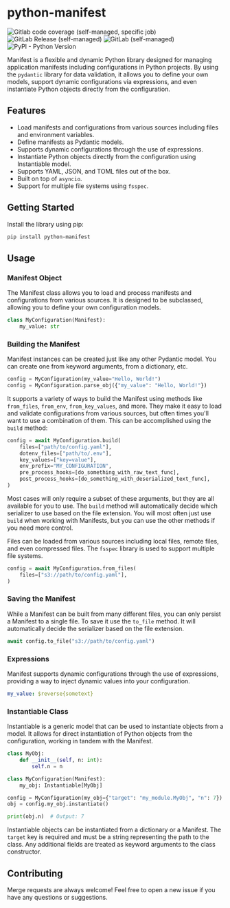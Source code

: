 # python-manifest

![Gitlab code coverage (self-managed, specific job)](https://img.shields.io/gitlab/pipeline-coverage/wizrds/manifest?branch=main&gitlab_url=https%3A%2F%2Fgit.freqai.cloud&job_name=unit-tests&style=flat-square)
![GitLab Release (self-managed)](https://img.shields.io/gitlab/v/release/wizrds/manifest?gitlab_url=https%3A%2F%2Fgit.freqai.cloud&include_prereleases&style=flat-square)
![GitLab (self-managed)](https://img.shields.io/gitlab/license/wizrds/manifest?gitlab_url=https%3A%2F%2Fgit.freqai.cloud&style=flat-square)
![PyPI - Python Version](https://img.shields.io/pypi/pyversions/python-manifest?style=flat-square)

Manifest is a flexible and dynamic Python library designed for managing application manifests including configurations in Python projects. By using the `pydantic` library for data validation, it allows you to define your own models, support dynamic configurations via expressions, and even instantiate Python objects directly from the configuration.

## Features

- Load manifests and configurations from various sources including files and environment variables.
- Define manifests as Pydantic models.
- Supports dynamic configurations through the use of expressions.
- Instantiate Python objects directly from the configuration using Instantiable model.
- Supports YAML, JSON, and TOML files out of the box.
- Built on top of `asyncio`.
- Support for multiple file systems using `fsspec`.

## Getting Started

Install the library using pip:

```bash
pip install python-manifest
```

## Usage

### Manifest Object

The Manifest class allows you to load and process manifests and configurations from various sources. It is designed to be subclassed, allowing you to define your own configuration models.

```python
class MyConfiguration(Manifest):
    my_value: str
```

### Building the Manifest

Manifest instances can be created just like any other Pydantic model. You can create one from keyword arguments, from a dictionary, etc.

```python
config = MyConfiguration(my_value="Hello, World!")
config = MyConfiguration.parse_obj({"my_value": "Hello, World!"})
```

It supports a variety of ways to build the Manifest using methods like `from_files`, `from_env`, `from_key_values`, and more. They make it easy
to load and validate configurations from various sources, but often times you'll want to use a combination of them. This can be accomplished using the `build` method:

```python
config = await MyConfiguration.build(
    files=["path/to/config.yaml"],
    dotenv_files=["path/to/.env"],
    key_values=["key=value"],
    env_prefix="MY_CONFIGURATION",
    pre_process_hooks=[do_something_with_raw_text_func],
    post_process_hooks=[do_something_with_deserialized_text_func],
)
```

Most cases will only require a subset of these arguments, but they are all available for you to use. The `build` method will automatically decide which serializer to use based on the file extension. You will most often just use `build` when working with Manifests, but you can use the other methods if you need more control.

Files can be loaded from various sources including local files, remote files, and even compressed files. The `fsspec` library is used to support multiple file systems.

```python
config = await MyConfiguration.from_files(
    files=["s3://path/to/config.yaml"],
)
```

### Saving the Manifest

While a Manifest can be built from many different files, you can only persist a Manifest to a single file. To save it use the `to_file` method. It will automatically decide the serializer based on the file extension.

```python
await config.to_file("s3://path/to/config.yaml")
```

### Expressions

Manifest supports dynamic configurations through the use of expressions, providing a way to inject dynamic values into your configuration.

```yaml
my_value: $reverse{sometext}
```

### Instantiable Class

Instantiable is a generic model that can be used to instantiate objects from a model. It allows for direct instantiation of Python objects from the configuration, working in tandem with the Manifest.

```python
class MyObj:
    def __init__(self, n: int):
        self.n = n

class MyConfiguration(Manifest):
    my_obj: Instantiable[MyObj]

config = MyConfiguration(my_obj={"target": "my_module.MyObj", "n": 7})
obj = config.my_obj.instantiate()

print(obj.n)  # Output: 7
```

Instantiable objects can be instantiated from a dictionary or a Manifest. The `target` key is required and must be a string representing the path to the class. Any additional fields are treated as keyword arguments to the class constructor.


## Contributing
Merge requests are always welcome! Feel free to open a new issue if you have any questions or suggestions.